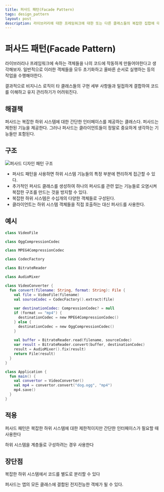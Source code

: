 ```yaml
---
title: 퍼사드 패턴(Facade Pattern)
tags: design_pattern
layout: post
description: 라이브러리에 대한 프레임워크에 대한 또는 다른 클래스들의 복잡한 집합에 대한 단순화된 인터페이스를 제공하는 구조적 디자인 패턴이다.
---
```


# 퍼사드 패턴(Facade Pattern)

라이브러리나 프레임워크에 속하는 객체들을 나의 코드에 작동하게 만들어야한다고 생각해보자. 일반적으로 이러한 객체들을 모두 초기화하고 올바른 순서로 실행하는 등의 작업을 수행해야한다.

결과적으로 비지니스 로직이 타 클래스들의 구현 세부 사항들과 밀접하게 결합하여 코드를 이해하고 유지 관리하기가 어려워진다.

## 해결책

퍼사드는 복잡한 하위 시스템에 대한 간단한 인터페이스를 제공하는 클래스다. 퍼사드는 제한된 기능을 제공한다. 그러나 퍼사드는 클라이언트들이 정말로 중요하게 생각하는 기능들만 포함된다.

## 구조

![퍼사드 디자인 패턴 구조](https://refactoring.guru/images/patterns/diagrams/facade/structure.png)

- 퍼사드 패턴을 사용하면 하위 시스템 기능들의 특정 부분에 편리하게 접근할 수 있다.
- 추가적인 퍼사드 클래스를 생성하여 하나의 퍼사드를 관련 없는 기능들로 오염시켜 복잡한 구조를 만드는 것을 방지할 수 있다.
- 복잡한 하위 시스템은 수십개의 다양한 객체들로 구성된다.
- 클라이언트는 하위 시스템 객체들을 직접 호출하는 대신 퍼사드를 사용한다.

## 예시

```kotlin
class VideoFile

class OggCompressionCodec

class MPEG4CompressionCodec

class CodecFactory

class BitrateReader

class AudioMixer

class VideoConverter {
  fun convert(filename: String, format: String): File {
    val file = VideoFile(filename)
    val sourceCodec = CodecFactory().extract(file)
    
    var destinationCodec: CompressionCodec? = null
    if (format == "mp4") {
      destinationCodec = new MPEG4CompressionCodec()
    } else {
      destinationCodec = new OggCompressionCodec()
    }
    
    val buffer = BitrateReader.read(filename, sourceCodec)
    var result = BitrateReader.convert(buffer, destinationCodec)
    result = AudioMixer().fix(result)
    return File(result)
  }
}

class Application {
  fun main() {
    val convertor = VideoConverter()
    val mp4 = convertor.convert("dog.ogg", "mp4")
    mp4.save()
  }
}
```

## 적용

퍼사드 패턴은 복잡한 하위 시스템에 대한 제한적이지만 간단한 인터페이스가 필요할 때 사용한다

하위 시스템을 계층들로 구성하려는 경우 사용한다

## 장단점

복잡한 하위 시스템에서 코드를 별도로 분리할 수 있다

퍼사드는 앱의 모든 클래스에 결합된 전지전능한 객체가 될 수 있다.
